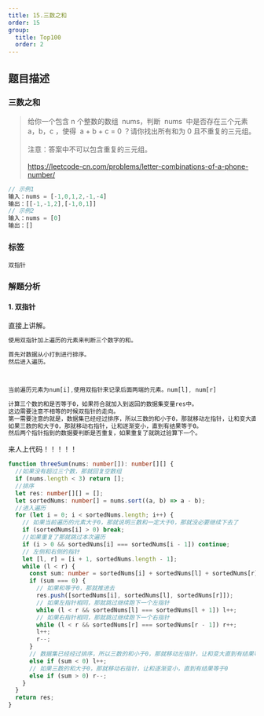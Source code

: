 ```yaml
---
title: 15.三数之和
order: 15
group:
  title: Top100
  order: 2
---
```


## 题目描述

### 三数之和

> 给你一个包含 n 个整数的数组  nums，判断  nums  中是否存在三个元素 a，b，c ，使得  a + b + c = 0 ？请你找出所有和为 0 且不重复的三元组。<br/><br/>注意：答案中不可以包含重复的三元组。<br/><br/>https://leetcode-cn.com/problems/letter-combinations-of-a-phone-number/

```typescript
// 示例1
输入：nums = [-1,0,1,2,-1,-4]
输出：[[-1,-1,2],[-1,0,1]]
// 示例2
输入：nums = [0]
输出：[]
```

### 标签

`双指针`

### 解题分析

#### 1. 双指针

直接上讲解。

```typescript
使用双指针加上遍历的元素来判断三个数字的和。

首先对数据从小打到进行排序。
然后进入遍历。



当前遍历元素为num[i],使用双指针来记录后面两端的元素。num[l], num[r]

计算三个数的和是否等于0，如果符合就加入到返回的数据集变量res中。
这边需要注意不相等的时候双指针的走向。
第一需要注意的就是，数据集已经经过排序，所以三数的和小于0，那就移动左指针，让和变大直到有结果等于0.
如果三数的和大于0，那就移动右指针，让和逐渐变小，直到有结果等于0。
然后两个指针指到的数据要判断是否重复，如果重复了就跳过验算下一个。

```

来人上代码！！！！！

```typescript
function threeSum(nums: number[]): number[][] {
  //如果没有超过三个数，那就回复空数组
  if (nums.length < 3) return [];
  //排序
  let res: number[][] = [];
  let sortedNums: number[] = nums.sort((a, b) => a - b);
  //进入遍历
  for (let i = 0; i < sortedNums.length; i++) {
    // 如果当前遍历的元素大于0，那就说明三数和一定大于0，那就没必要继续下去了
    if (sortedNums[i] > 0) break;
    //如果重复了那就跳过本次遍历
    if (i > 0 && sortedNums[i] === sortedNums[i - 1]) continue;
    // 左侧和右侧的指针
    let [l, r] = [i + 1, sortedNums.length - 1];
    while (l < r) {
      const sum: number = sortedNums[i] + sortedNums[l] + sortedNums[r];
      if (sum === 0) {
        // 如果和等于0，那就推进去
        res.push([sortedNums[i], sortedNums[l], sortedNums[r]]);
        // 如果左指针相同，那就跳过继续跑下一个左指针
        while (l < r && sortedNums[l] === sortedNums[l + 1]) l++;
        // 如果右指针相同，那就跳过继续跑下一个右指针
        while (l < r && sortedNums[r] === sortedNums[r - 1]) r++;
        l++;
        r--;
      }
      // 数据集已经经过排序，所以三数的和小于0，那就移动左指针，让和变大直到有结果等于0
      else if (sum < 0) l++;
      // 如果三数的和大于0，那就移动右指针，让和逐渐变小，直到有结果等于0
      else if (sum > 0) r--;
    }
  }
  return res;
}
```
